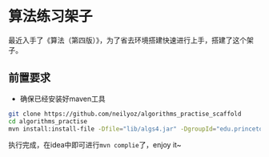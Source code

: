 # 算法练习架子

最近入手了《算法（第四版）》，为了省去环境搭建快速进行上手，搭建了这个架子。

## 前置要求
- 确保已经安装好maven工具

```bash
git clone https://github.com/neilyoz/algorithms_practise_scaffold
cd algorithms_practise
mvn install:install-file -Dfile="lib/algs4.jar" -DgroupId="edu.princeton.cs" -DartifactId=algs4 -Dversion="1.0.0" -Dpackaging=jar
```

执行完成，在idea中即可进行`mvn complie`了，enjoy it~
